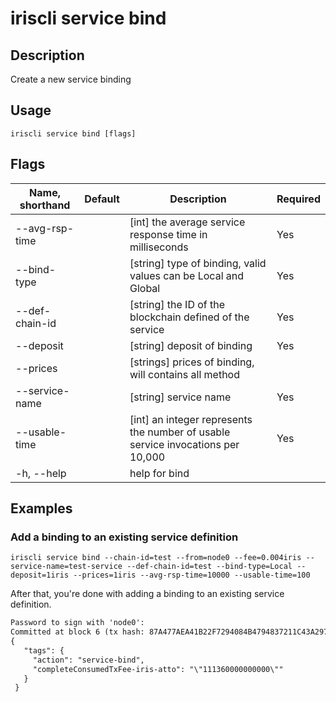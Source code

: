 # iriscli service bind 

## Description

Create a new service binding

## Usage

```
iriscli service bind [flags]
```

## Flags

| Name, shorthand       | Default                 | Description                                                                                                                                           | Required |
| --------------------- | ----------------------- | ----------------------------------------------------------------------------------------------------------------------------------------------------- | -------- |
| --avg-rsp-time        |                         | [int] the average service response time in milliseconds                                                                                               |  Yes     |
| --bind-type           |                         | [string] type of binding, valid values can be Local and Global                                                                                        |  Yes     |
| --def-chain-id        |                         | [string] the ID of the blockchain defined of the service                                                                                              |  Yes     |
| --deposit             |                         | [string] deposit of binding                                                                                                                           |  Yes     |
| --prices              |                         | [strings] prices of binding, will contains all method                                                                                                 |          |
| --service-name        |                         | [string] service name                                                                                                                                 |  Yes     |
| --usable-time         |                         | [int] an integer represents the number of usable service invocations per 10,000                                                                       |  Yes     |
| -h, --help            |                         | help for bind                                                                                                                                         |          |

## Examples

### Add a binding to an existing service definition
```shell
iriscli service bind --chain-id=test --from=node0 --fee=0.004iris --service-name=test-service --def-chain-id=test --bind-type=Local --deposit=1iris --prices=1iris --avg-rsp-time=10000 --usable-time=100
```

After that, you're done with adding a binding to an existing service definition.

```txt
Password to sign with 'node0':
Committed at block 6 (tx hash: 87A477AEA41B22F7294084B4794837211C43A297D73EABA2F42F6436F3D975DD, response: {Code:0 Data:[] Log:Msg 0:  Info: GasWanted:200000 GasUsed:5568 Tags:[{Key:[97 99 116 105 111 110] Value:[115 101 114 118 105 99 101 45 98 105 110 100] XXX_NoUnkeyedLiteral:{} XXX_unrecognized:[] XXX_sizecache:0} {Key:[99 111 109 112 108 101 116 101 67 111 110 115 117 109 101 100 84 120 70 101 101 45 105 114 105 115 45 97 116 116 111] Value:[34 49 49 49 51 54 48 48 48 48 48 48 48 48 48 48 34] XXX_NoUnkeyedLiteral:{} XXX_unrecognized:[] XXX_sizecache:0}] Codespace: XXX_NoUnkeyedLiteral:{} XXX_unrecognized:[] XXX_sizecache:0})
{
   "tags": {
     "action": "service-bind",
     "completeConsumedTxFee-iris-atto": "\"111360000000000\""
   }
 }
```

